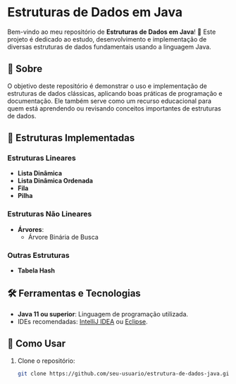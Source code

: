 # Estruturas de Dados em Java

Bem-vindo ao meu repositório de **Estruturas de Dados em Java**! 🚀 Este projeto é dedicado ao estudo, desenvolvimento e implementação de diversas estruturas de dados fundamentais usando a linguagem Java.

## 📖 Sobre

O objetivo deste repositório é demonstrar o uso e implementação de estruturas de dados clássicas, aplicando boas práticas de programação e documentação. Ele também serve como um recurso educacional para quem está aprendendo ou revisando conceitos importantes de estruturas de dados.

## 📂 Estruturas Implementadas

### Estruturas Lineares
- **Lista Dinâmica**
- **Lista Dinâmica Ordenada**
- **Fila** 
- **Pilha**

### Estruturas Não Lineares
- **Árvores**:
  - Árvore Binária de Busca
    

### Outras Estruturas
- **Tabela Hash**


## 🛠️ Ferramentas e Tecnologias

- **Java 11 ou superior**: Linguagem de programação utilizada.
- IDEs recomendadas: [IntelliJ IDEA](https://www.jetbrains.com/idea/) ou [Eclipse](https://www.eclipse.org/).

## 📝 Como Usar

1. Clone o repositório:
   ```bash
   git clone https://github.com/seu-usuario/estrutura-de-dados-java.git
